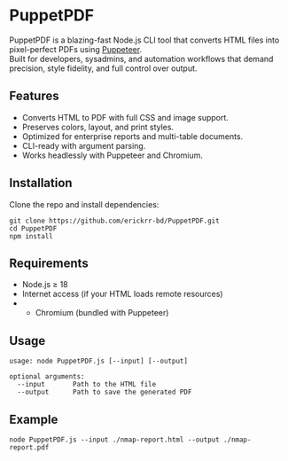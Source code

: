 # PuppetPDF
PuppetPDF is a blazing-fast Node.js CLI tool that converts HTML files into pixel-perfect PDFs using [Puppeteer](https://pptr.dev/).  
Built for developers, sysadmins, and automation workflows that demand precision, style fidelity, and full control over output.

## Features
- Converts HTML to PDF with full CSS and image support.
- Preserves colors, layout, and print styles.
- Optimized for enterprise reports and multi-table documents.
- CLI-ready with argument parsing.
- Works headlessly with Puppeteer and Chromium.

## Installation

Clone the repo and install dependencies:

```
git clone https://github.com/erickrr-bd/PuppetPDF.git
cd PuppetPDF
npm install
```
## Requirements
- Node.js ≥ 18
- Internet access (if your HTML loads remote resources)
- - Chromium (bundled with Puppeteer)

## Usage
```
usage: node PuppetPDF.js [--input] [--output]

optional arguments:
  --input       Path to the HTML file
  --output      Path to save the generated PDF
```

## Example
```
node PuppetPDF.js --input ./nmap-report.html --output ./nmap-report.pdf
```

